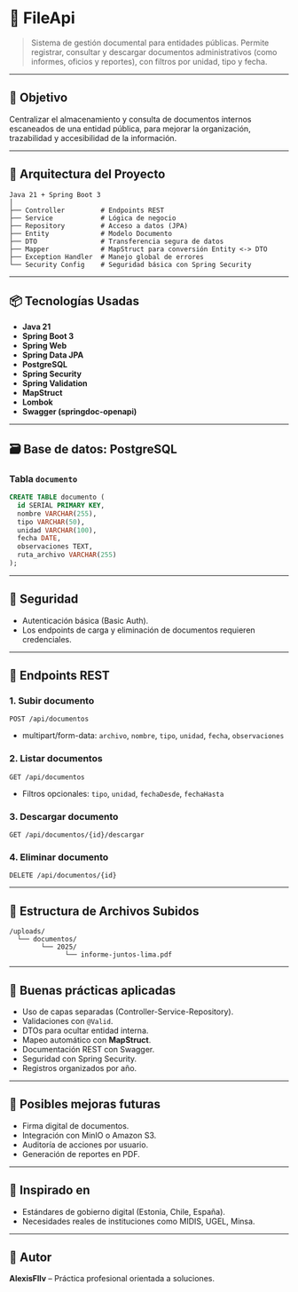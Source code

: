 # 📁 FileApi

> Sistema de gestión documental para entidades públicas. Permite registrar, consultar y descargar documentos administrativos (como informes, oficios y reportes), con filtros por unidad, tipo y fecha.

---

## 🎯 Objetivo

Centralizar el almacenamiento y consulta de documentos internos escaneados de una entidad pública, para mejorar la organización, trazabilidad y accesibilidad de la información.

---

## 🧱 Arquitectura del Proyecto

```
Java 21 + Spring Boot 3
│
├── Controller         # Endpoints REST
├── Service            # Lógica de negocio
├── Repository         # Acceso a datos (JPA)
├── Entity             # Modelo Documento
├── DTO                # Transferencia segura de datos
├── Mapper             # MapStruct para conversión Entity <-> DTO
├── Exception Handler  # Manejo global de errores
└── Security Config    # Seguridad básica con Spring Security
```

---

## 📦 Tecnologías Usadas

* **Java 21**
* **Spring Boot 3**
* **Spring Web**
* **Spring Data JPA**
* **PostgreSQL**
* **Spring Security**
* **Spring Validation**
* **MapStruct**
* **Lombok**
* **Swagger (springdoc-openapi)**

---

## 🗃️ Base de datos: PostgreSQL

### Tabla `documento`

```sql
CREATE TABLE documento (
  id SERIAL PRIMARY KEY,
  nombre VARCHAR(255),
  tipo VARCHAR(50),
  unidad VARCHAR(100),
  fecha DATE,
  observaciones TEXT,
  ruta_archivo VARCHAR(255)
);
```

---

## 🔐 Seguridad

* Autenticación básica (Basic Auth).
* Los endpoints de carga y eliminación de documentos requieren credenciales.

---

## 📂 Endpoints REST

### 1. Subir documento

`POST /api/documentos`

* multipart/form-data: `archivo`, `nombre`, `tipo`, `unidad`, `fecha`, `observaciones`

### 2. Listar documentos

`GET /api/documentos`

* Filtros opcionales: `tipo`, `unidad`, `fechaDesde`, `fechaHasta`

### 3. Descargar documento

`GET /api/documentos/{id}/descargar`

### 4. Eliminar documento

`DELETE /api/documentos/{id}`

---

## 📁 Estructura de Archivos Subidos

```
/uploads/
  └── documentos/
        └── 2025/
              └── informe-juntos-lima.pdf
```

---

## 🧪 Buenas prácticas aplicadas

* Uso de capas separadas (Controller-Service-Repository).
* Validaciones con `@Valid`.
* DTOs para ocultar entidad interna.
* Mapeo automático con **MapStruct**.
* Documentación REST con Swagger.
* Seguridad con Spring Security.
* Registros organizados por año.

---

## 🚀 Posibles mejoras futuras

* Firma digital de documentos.
* Integración con MinIO o Amazon S3.
* Auditoría de acciones por usuario.
* Generación de reportes en PDF.

---

## 🧠 Inspirado en

* Estándares de gobierno digital (Estonia, Chile, España).
* Necesidades reales de instituciones como MIDIS, UGEL, Minsa.

---

## 📌 Autor

**AlexisFllv** – Práctica profesional orientada a soluciones.

